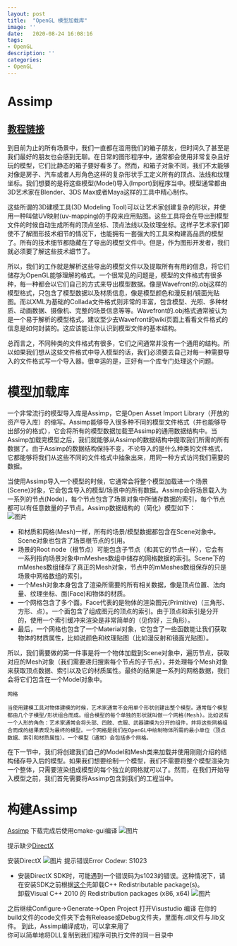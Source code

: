 ```yaml
---
layout: post
title:  "OpenGL 模型加载库"
image: ''
date:   2020-08-24 16:08:16
tags:
- OpenGL
description: ''
categories: 
- OpenGL
---
```

# Assimp
## [教程链接](https://learnopengl-cn.github.io/03%20Model%20Loading/01%20Assimp/)  
到目前为止的所有场景中，我们一直都在滥用我们的箱子朋友，但时间久了甚至是我们最好的朋友也会感到无聊。在日常的图形程序中，通常都会使用非常复杂且好玩的模型，它们比静态的箱子要好看多了。然而，和箱子对象不同，我们不太能够对像是房子、汽车或者人形角色这样的复杂形状手工定义所有的顶点、法线和纹理坐标。我们想要的是将这些模型(Model)导入(Import)到程序当中。模型通常都由3D艺术家在Blender、3DS Max或者Maya这样的工具中精心制作。 

这些所谓的3D建模工具(3D Modeling Tool)可以让艺术家创建复杂的形状，并使用一种叫做UV映射(uv-mapping)的手段来应用贴图。这些工具将会在导出到模型文件的时候自动生成所有的顶点坐标、顶点法线以及纹理坐标。这样子艺术家们即使不了解图形技术细节的情况下，也能拥有一套强大的工具来构建高品质的模型了。所有的技术细节都隐藏在了导出的模型文件中。但是，作为图形开发者，我们就必须要了解这些技术细节了。  

所以，我们的工作就是解析这些导出的模型文件以及提取所有有用的信息，将它们储存为OpenGL能够理解的格式。一个很常见的问题是，模型的文件格式有很多种，每一种都会以它们自己的方式来导出模型数据。像是Wavefront的.obj这样的模型格式，只包含了模型数据以及材质信息，像是模型颜色和漫反射/镜面光贴图。而以XML为基础的Collada文件格式则非常的丰富，包含模型、光照、多种材质、动画数据、摄像机、完整的场景信息等等。Wavefront的.obj格式通常被认为是一个易于解析的模型格式。建议至少去Wavefront的wiki页面上看看文件格式的信息是如何封装的。这应该能让你认识到模型文件的基本结构。

总而言之，不同种类的文件格式有很多，它们之间通常并没有一个通用的结构。所以如果我们想从这些文件格式中导入模型的话，我们必须要去自己对每一种需要导入的文件格式写一个导入器。很幸运的是，正好有一个库专门处理这个问题。

# 模型加载库

一个非常流行的模型导入库是Assimp，它是Open Asset Import Library（开放的资产导入库）的缩写。Assimp能够导入很多种不同的模型文件格式（并也能够导出部分的格式），它会将所有的模型数据加载至Assimp的通用数据结构中。当Assimp加载完模型之后，我们就能够从Assimp的数据结构中提取我们所需的所有数据了。由于Assimp的数据结构保持不变，不论导入的是什么种类的文件格式，它都能够将我们从这些不同的文件格式中抽象出来，用同一种方式访问我们需要的数据。

当使用Assimp导入一个模型的时候，它通常会将整个模型加载进一个场景(Scene)对象，它会包含导入的模型/场景中的所有数据。Assimp会将场景载入为一系列的节点(Node)，每个节点包含了场景对象中所储存数据的索引，每个节点都可以有任意数量的子节点。Assimp数据结构的（简化）模型如下：  
![图片](..\assets\img\opengl\assimp_structure.png)  

* 和材质和网格(Mesh)一样，所有的场景/模型数据都包含在Scene对象中。Scene对象也包含了场景根节点的引用。
* 场景的Root node（根节点）可能包含子节点（和其它的节点一样），它会有一系列指向场景对象中mMeshes数组中储存的网格数据的索引。Scene下的mMeshes数组储存了真正的Mesh对象，节点中的mMeshes数组保存的只是场景中网格数组的索引。
* 一个Mesh对象本身包含了渲染所需要的所有相关数据，像是顶点位置、法向量、纹理坐标、面(Face)和物体的材质。
* 一个网格包含了多个面。Face代表的是物体的渲染图元(Primitive)（三角形、方形、点）。一个面包含了组成图元的顶点的索引。由于顶点和索引是分开的，使用一个索引缓冲来渲染是非常简单的（见你好，三角形）。
* 最后，一个网格也包含了一个Material对象，它包含了一些函数能让我们获取物体的材质属性，比如说颜色和纹理贴图（比如漫反射和镜面光贴图）。

所以，我们需要做的第一件事是将一个物体加载到Scene对象中，遍历节点，获取对应的Mesh对象（我们需要递归搜索每个节点的子节点），并处理每个Mesh对象来获取顶点数据、索引以及它的材质属性。最终的结果是一系列的网格数据，我们会将它们包含在一个Model对象中。

```
网格

当使用建模工具对物体建模的时候，艺术家通常不会用单个形状创建出整个模型。通常每个模型都由几个子模型/形状组合而成。组合模型的每个单独的形状就叫做一个网格(Mesh)。比如说有一个人形的角色：艺术家通常会将头部、四肢、衣服、武器建模为分开的组件，并将这些网格组合而成的结果表现为最终的模型。一个网格是我们在OpenGL中绘制物体所需的最小单位（顶点数据、索引和材质属性）。一个模型（通常）会包括多个网格。
```

在下一节中，我们将创建我们自己的Model和Mesh类来加载并使用刚刚介绍的结构储存导入后的模型。如果我们想要绘制一个模型，我们不需要将整个模型渲染为一个整体，只需要渲染组成模型的每个独立的网格就可以了。然而，在我们开始导入模型之前，我们首先需要将Assimp包含到我们的工程当中。

# 构建Assimp
[Assimp](..\assets\lib\assimp-3.1.1.zip)
下载完成后使用cmake-gui编译
![图片](..\assets\img\opengl\compile_assimp.png)

提示缺少[DirectX](https://www.microsoft.com/en-us/download/confirmation.aspx?id=6812)  

安装DirectX
![图片](..\assets\img\opengl\compile_assimp1.png)
提示错误Error Codew: S1023
* 安装DirectX SDK时，可能遇到一个错误码为s1023的错误。这种情况下，请在安装SDK之前根据[这个](http://blogs.msdn.com/b/chuckw/archive/2011/12/09/known-issue-directx-sdk-june-2010-setup-and-the-s1023-error.aspx)先卸载C++ Redistributable package(s)。  
卸载Visual C++ 2010 的 Redistribution packages  (x86, x64)
![图片](..\assets\img\opengl\xiezai.jpg)  

之后继续Configure->Generate->Open Project
打开Visustudio 编译
在你的build文件的code文件夹下会有Release或Debug文件夹，里面有.dll文件与.lib文件。
到此，Assimp编译成功，可以拿来用了  
你可以简单地将DLL复制到我们程序可执行文件的同一目录中